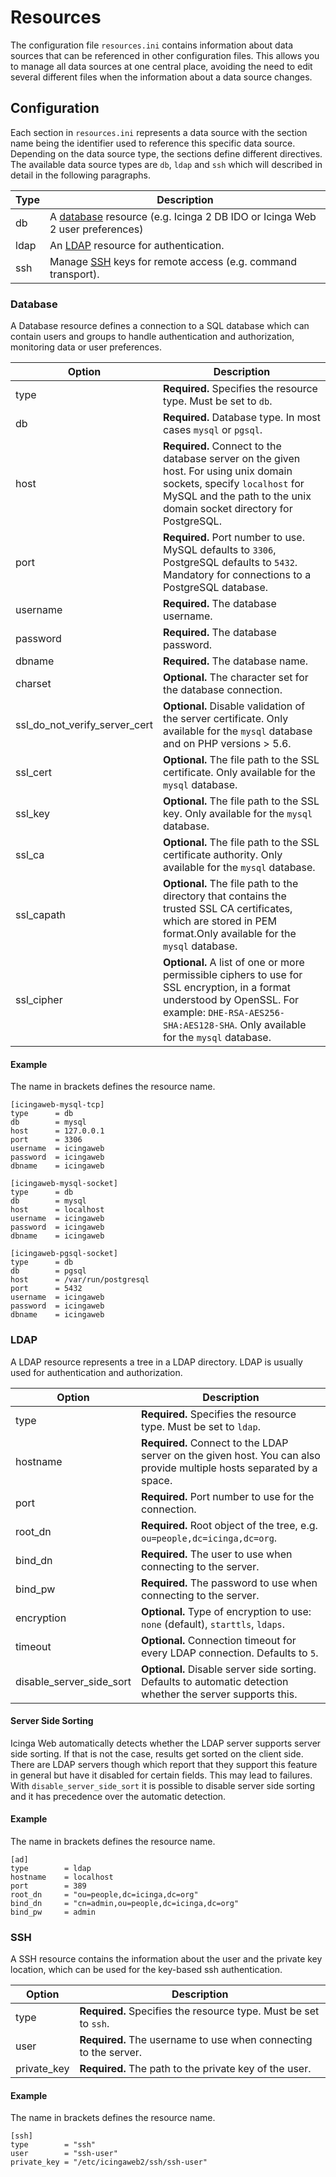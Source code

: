 # Resources <a id="resources"></a>

The configuration file `resources.ini` contains information about data sources that can be referenced in other
configuration files. This allows you to manage all data sources at one central place, avoiding the need to edit several
different files when the information about a data source changes.

## Configuration <a id="resources-configuration"></a>

Each section in `resources.ini` represents a data source with the section name being the identifier used to
reference this specific data source. Depending on the data source type, the sections define different directives.
The available data source types are `db`, `ldap` and `ssh` which will described in detail in the following
paragraphs.

Type                     | Description
-------------------------|-----------------------------------------------
db                       | A [database](04-Resources.md#resources-configuration-database) resource (e.g. Icinga 2 DB IDO or Icinga Web 2 user preferences)
ldap                     | An [LDAP](04-Resources.md#resources-configuration-ldap) resource for authentication.
ssh                      | Manage [SSH](04-Resources.md#resources-configuration-ssh) keys for remote access (e.g. command transport).


### Database <a id="resources-configuration-database"></a>

A Database resource defines a connection to a SQL database which
can contain users and groups to handle authentication and authorization, monitoring data or user preferences.

Option                              | Description
------------------------------------|------------
type                                | **Required.** Specifies the resource type. Must be set to `db`.
db                                  | **Required.** Database type. In most cases `mysql` or `pgsql`.
host                                | **Required.** Connect to the database server on the given host. For using unix domain sockets, specify `localhost` for MySQL and the path to the unix domain socket directory for PostgreSQL.
port                                | **Required.** Port number to use. MySQL defaults to `3306`, PostgreSQL defaults to `5432`. Mandatory for connections to a PostgreSQL database.
username                            | **Required.** The database username.
password                            | **Required.** The database password.
dbname                              | **Required.** The database name.
charset                             | **Optional.** The character set for the database connection.
ssl\_do\_not\_verify\_server\_cert  | **Optional.** Disable validation of the server certificate. Only available for the `mysql` database and on PHP versions > 5.6.
ssl\_cert                           | **Optional.** The file path to the SSL certificate. Only available for the `mysql` database.
ssl\_key                            | **Optional.** The file path to the SSL key. Only available for the `mysql` database.
ssl\_ca                             | **Optional.** The file path to the SSL certificate authority. Only available for the `mysql` database.
ssl\_capath                         | **Optional.** The file path to the directory that contains the trusted SSL CA certificates, which are stored in PEM format.Only available for the `mysql` database.
ssl\_cipher                         | **Optional.** A list of one or more permissible ciphers to use for SSL encryption, in a format understood by OpenSSL. For example: `DHE-RSA-AES256-SHA:AES128-SHA`. Only available for the `mysql` database.


#### Example <a id="resources-configuration-database-example"></a>

The name in brackets defines the resource name.

```
[icingaweb-mysql-tcp]
type      = db
db        = mysql
host      = 127.0.0.1
port      = 3306
username  = icingaweb
password  = icingaweb
dbname    = icingaweb

[icingaweb-mysql-socket]
type      = db
db        = mysql
host      = localhost
username  = icingaweb
password  = icingaweb
dbname    = icingaweb

[icingaweb-pgsql-socket]
type      = db
db        = pgsql
host      = /var/run/postgresql
port      = 5432
username  = icingaweb
password  = icingaweb
dbname    = icingaweb
```

### LDAP <a id="resources-configuration-ldap"></a>

A LDAP resource represents a tree in a LDAP directory.
LDAP is usually used for authentication and authorization.

Option                   | Description
-------------------------|-----------------------------------------------
type                     | **Required.** Specifies the resource type. Must be set to `ldap`.
hostname                 | **Required.** Connect to the LDAP server on the given host. You can also provide multiple hosts separated by a space.
port                     | **Required.** Port number to use for the connection.
root\_dn                 | **Required.** Root object of the tree, e.g. `ou=people,dc=icinga,dc=org`.
bind\_dn                 | **Required.** The user to use when connecting to the server.
bind\_pw                 | **Required.** The password to use when connecting to the server.
encryption               | **Optional.** Type of encryption to use: `none` (default), `starttls`, `ldaps`.
timeout                  | **Optional.** Connection timeout for every LDAP connection. Defaults to `5`.
disable_server_side_sort | **Optional.** Disable server side sorting. Defaults to automatic detection whether the server supports this.

#### Server Side Sorting <a id="ldap-server-side-sort"></a>

Icinga Web automatically detects whether the LDAP server supports server side sorting.
If that is not the case, results get sorted on the client side.
There are LDAP servers though which report that they support this feature in general but have it disabled for certain
fields. This may lead to failures. With `disable_server_side_sort` it is possible to disable server side sorting and it
has precedence over the automatic detection.

#### Example <a id="resources-configuration-ldap-example"></a>

The name in brackets defines the resource name.

```
[ad]
type        = ldap
hostname    = localhost
port        = 389
root_dn     = "ou=people,dc=icinga,dc=org"
bind_dn     = "cn=admin,ou=people,dc=icinga,dc=org"
bind_pw     = admin
```

### SSH <a id="resources-configuration-ssh"></a>

A SSH resource contains the information about the user and the private key location, which can be used for the key-based
ssh authentication.

Option                   | Description
-------------------------|-----------------------------------------------
type                     | **Required.** Specifies the resource type. Must be set to `ssh`.
user                     | **Required.** The username to use when connecting to the server.
private\_key             | **Required.** The path to the private key of the user.

#### Example <a id="resources-configuration-ssh-example"></a>

The name in brackets defines the resource name.

```
[ssh]
type        = "ssh"
user        = "ssh-user"
private_key = "/etc/icingaweb2/ssh/ssh-user"
```
